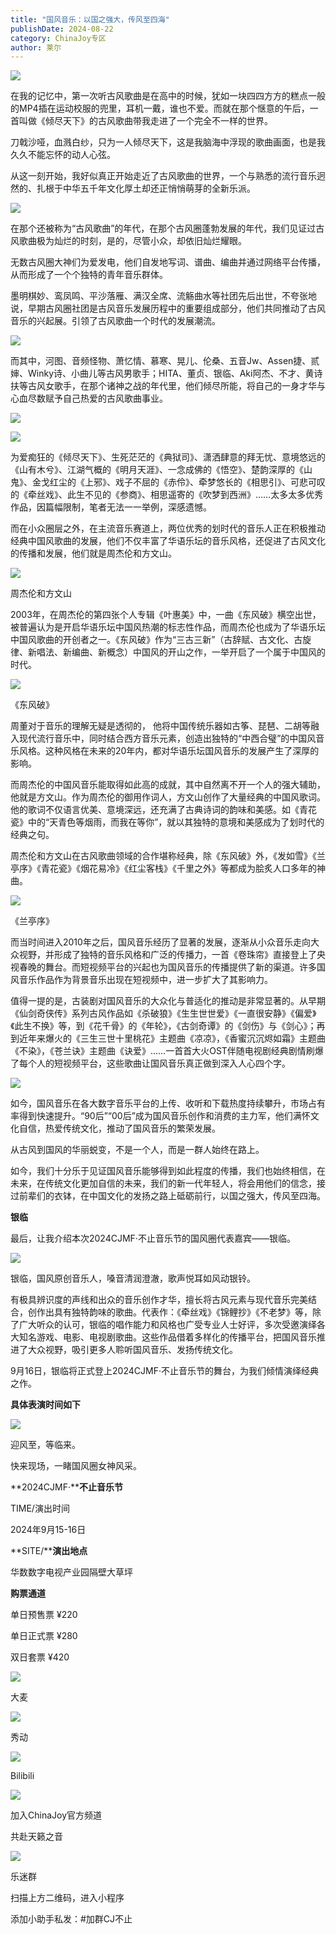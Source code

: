 ```yaml
---
title: "国风音乐：以国之强大，传风至四海"
publishDate: 2024-08-22
category: ChinaJoy专区
author: 莱尔
---
```


![](https://ec-net-1251389766.cos.ap-shanghai.myqcloud.com/wp-content/uploads/2024/08/20240822143918725.png)

在我的记忆中，第一次听古风歌曲是在高中的时候，犹如一块四四方方的糕点一般的MP4插在运动校服的兜里，耳机一戴，谁也不爱。而就在那个惬意的午后，一首叫做《倾尽天下》的古风歌曲带我走进了一个完全不一样的世界。

刀戟沙哑，血溅白纱，只为一人倾尽天下，这是我脑海中浮现的歌曲画面，也是我久久不能忘怀的动人心弦。

从这一刻开始，我好似真正开始走近了古风歌曲的世界，一个与熟悉的流行音乐迥然的、扎根于中华五千年文化厚土却还正悄悄萌芽的全新乐派。

![](https://ec-net-1251389766.cos.ap-shanghai.myqcloud.com/wp-content/uploads/2024/08/20240822143922476.png)

在那个还被称为“古风歌曲”的年代，在那个古风圈蓬勃发展的年代，我们见证过古风歌曲极为灿烂的时刻，是的，尽管小众，却依旧灿烂耀眼。

无数古风圈大神们为爱发电，他们自发地写词、谱曲、编曲并通过网络平台传播，从而形成了一个个独特的青年音乐群体。

墨明棋妙、鸾凤鸣、平沙落雁、满汉全席、流觞曲水等社团先后出世，不夸张地说，早期古风圈社团是古风音乐发展历程中的重要组成部分，他们共同推动了古风音乐的兴起展。引领了古风歌曲一个时代的发展潮流。

![](https://ec-net-1251389766.cos.ap-shanghai.myqcloud.com/wp-content/uploads/2024/08/20240822143924150.png)

而其中，河图、音频怪物、萧忆情、慕寒、晃儿、伦桑、五音Jw、Assen捷、贰婶、Winky诗、小曲儿等古风男歌手；HITA、董贞、银临、Aki阿杰、不才、黄诗扶等古风女歌手，在那个诸神之战的年代里，他们倾尽所能，将自己的一身才华与心血尽数赋予自己热爱的古风歌曲事业。

![](https://ec-net-1251389766.cos.ap-shanghai.myqcloud.com/wp-content/uploads/2024/08/20240822143927932.png)

![](https://ec-net-1251389766.cos.ap-shanghai.myqcloud.com/wp-content/uploads/2024/08/20240822143928973.png)

为爱痴狂的《倾尽天下》、生死茫茫的《典狱司》、潇洒肆意的拜无忧、意境悠远的《山有木兮》、江湖气概的《明月天涯》、一念成佛的《悟空》、楚韵深厚的《山鬼》、金戈红尘的《上邪》、戏子不屈的《赤伶》、牵梦悠长的《相思引》、可悲可叹的《牵丝戏》、此生不见的《参商》、相思遥寄的《吹梦到西洲》……太多太多优秀作品，因篇幅限制，笔者无法一一举例，深感遗憾。

而在小众圈层之外，在主流音乐赛道上，两位优秀的划时代的音乐人正在积极推动经典中国风歌曲的发展，他们不仅丰富了华语乐坛的音乐风格，还促进了古风文化的传播和发展，他们就是周杰伦和方文山。

![](https://ec-net-1251389766.cos.ap-shanghai.myqcloud.com/wp-content/uploads/2024/08/20240822143932200.png)

周杰伦和方文山

2003年，在周杰伦的第四张个人专辑《叶惠美》中，一曲《东风破》横空出世，被普遍认为是开启华语乐坛中国风热潮的标志性作品，而周杰伦也成为了华语乐坛中国风歌曲的开创者之一。《东风破》作为“三古三新”（古辞赋、古文化、古旋律、新唱法、新编曲、新概念）中国风的开山之作，一举开启了一个属于中国风的时代。

![](https://ec-net-1251389766.cos.ap-shanghai.myqcloud.com/wp-content/uploads/2024/08/20240822143934301.png)

《东风破》

周董对于音乐的理解无疑是透彻的， 他将中国传统乐器如古筝、琵琶、二胡等融入现代流行音乐中，同时结合西方音乐元素，创造出独特的“中西合璧”的中国风音乐风格。这种风格在未来的20年内，都对华语乐坛国风音乐的发展产生了深厚的影响。

而周杰伦的中国风音乐能取得如此高的成就，其中自然离不开一个人的强大辅助，他就是方文山。作为周杰伦的御用作词人，方文山创作了大量经典的中国风歌词。他的歌词不仅语言优美、意境深远，还充满了古典诗词的韵味和美感。如《青花瓷》中的“天青色等烟雨，而我在等你”，就以其独特的意境和美感成为了划时代的经典之句。

周杰伦和方文山在古风歌曲领域的合作堪称经典，除《东风破》外，《发如雪》《兰亭序》《青花瓷》《烟花易冷》《红尘客栈》《千里之外》等都成为脍炙人口多年的神曲。

![](https://ec-net-1251389766.cos.ap-shanghai.myqcloud.com/wp-content/uploads/2024/08/20240822143935302.png)

《兰亭序》

而当时间进入2010年之后，国风音乐经历了显著的发展，逐渐从小众音乐走向大众视野，并形成了独特的音乐风格和广泛的传播力，一首《卷珠帘》直接登上了央视春晚的舞台。而短视频平台的兴起也为国风音乐的传播提供了新的渠道。许多国风音乐作品作为背景音乐出现在短视频中，进一步扩大了其影响力。

值得一提的是，古装剧对国风音乐的大众化与普适化的推动是非常显著的。从早期《仙剑奇侠传》系列古风作品如《杀破狼》《生生世世爱》《一直很安静》《偏爱》《此生不换》等，到《花千骨》的《年轮》，《古剑奇谭》的《剑伤》与《剑心》；再到近年来爆火的《三生三世十里桃花》主题曲《凉凉》，《香蜜沉沉烬如霜》主题曲《不染》，《苍兰诀》主题曲《诀爱》……一首首大火OST伴随电视剧经典剧情刷爆了每个人的短视频平台，这些歌曲让国风音乐真正做到深入人心四个字。

![](https://ec-net-1251389766.cos.ap-shanghai.myqcloud.com/wp-content/uploads/2024/08/20240822143939270.png)

如今，国风音乐在各大数字音乐平台的上传、收听和下载热度持续攀升，市场占有率得到快速提升。“90后”“00后”成为国风音乐创作和消费的主力军，他们满怀文化自信，热爱传统文化，推动了国风音乐的繁荣发展。

从古风到国风的华丽蜕变，不是一个人，而是一群人始终在路上。

如今，我们十分乐于见证国风音乐能够得到如此程度的传播，我们也始终相信，在未来，在传统文化更加自信的未来，我们的新一代年轻人，将会用他们的信念，接过前辈们的衣钵，在中国文化的发扬之路上砥砺前行，以国之强大，传风至四海。

**银临**

最后，让我介绍本次2024CJMF·不止音乐节的国风圈代表嘉宾——银临。

![](https://ec-net-1251389766.cos.ap-shanghai.myqcloud.com/wp-content/uploads/2024/08/20240822143941828.png)

银临，国风原创音乐人，嗓音清润澄澈，歌声悦耳如风动银铃。

有极具辨识度的声线和出众的音乐创作才华，擅长将古风元素与现代音乐完美结合，创作出具有独特韵味的歌曲。代表作：《牵丝戏》《锦鲤抄》《不老梦》等，除了广大听众的认可，银临的唱作能力和风格也广受专业人士好评，多次受邀演绎各大知名游戏、电影、电视剧歌曲。这些作品借着多样化的传播平台，把国风音乐推进了大众视野，吸引更多人聆听国风音乐、发扬传统文化。

9月16日，银临将正式登上2024CJMF·不止音乐节的舞台，为我们倾情演绎经典之作。

**具体表演时间如下**

![](https://ec-net-1251389766.cos.ap-shanghai.myqcloud.com/wp-content/uploads/2024/08/20240822143944138-465x1024.png)

迎风至，等临来。

快来现场，一睹国风圈女神风采。

**2024CJMF·****不止音乐节**

TIME/演出时间

2024年9月15-16日

**SITE/****演出地点**

华数数字电视产业园隔壁大草坪

**购票通道**

单日预售票 ¥220

单日正式票 ¥280

双日套票 ¥420

![](https://ec-net-1251389766.cos.ap-shanghai.myqcloud.com/wp-content/uploads/2024/08/20240822143947625.png)

大麦

![](https://ec-net-1251389766.cos.ap-shanghai.myqcloud.com/wp-content/uploads/2024/08/20240822143950142.png)

秀动

![](https://ec-net-1251389766.cos.ap-shanghai.myqcloud.com/wp-content/uploads/2024/08/20240822143954292.png)

Bilibili

![](https://ec-net-1251389766.cos.ap-shanghai.myqcloud.com/wp-content/uploads/2024/08/20240822143956805.png)

加入ChinaJoy官方频道

共赴天籁之音

![](https://ec-net-1251389766.cos.ap-shanghai.myqcloud.com/wp-content/uploads/2024/08/20240822143958463.png)

乐迷群

扫描上方二维码，进入小程序

添加小助手私发：#加群CJ不止
